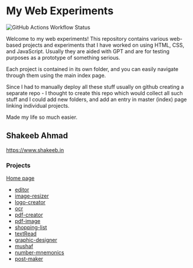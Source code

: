 # My Web Experiments

![GitHub Actions Workflow Status](https://img.shields.io/github/actions/workflow/status/shakesvision/html-experiments/pages%2Fpages-build-deployment?style=for-the-badge&logo=buddy&logoColor=%23F5C400)


Welcome to my web experiments! This repository contains various web-based projects and experiments that I have worked on using HTML, CSS, and JavaScript. Usually they are aided with GPT and are for testing purposes as a prototype of something serious.

Each project is contained in its own folder, and you can easily navigate through them using the main index page.

Since I had to manually deploy all these stuff usually on github creating a separate repo - I thought to create this repo which would collect all such stuff and I could add new folders, and add an entry in master (index) page linking individual projects. 

Made my life so much easier.

## Shakeeb Ahmad
https://www.shakeeb.in

### Projects

[Home page](https://shakesvision.github.io/html-experiments/index.html)
- [editor](https://shakesvision.github.io/html-experiments/editor/index.html)
- [image-resizer](https://shakesvision.github.io/html-experiments/image-resizer/index.html)
- [logo-creator](https://shakesvision.github.io/html-experiments/logo-creator/index.html)
- [ocr](https://shakesvision.github.io/html-experiments/ocr/index.html)
- [pdf-creator](https://shakesvision.github.io/html-experiments/pdf-creator/index.html)
- [pdf-image](https://shakesvision.github.io/html-experiments/pdf-image/index.html)
- [shopping-list](https://shakesvision.github.io/html-experiments/shopping-list/index.html)
- [textRead](https://shakesvision.github.io/html-experiments/textRead/index.html)
- [graphic-designer](https://shakesvision.github.io/html-experiments/graphic-designer/index.html)
- [mushaf](https://shakesvision.github.io/html-experiments/mushaf/index.html)
- [number-mnemonics](https://shakesvision.github.io/html-experiments/number-mnemonics/index.html)
- [post-maker](https://shakesvision.github.io/html-experiments/post-maker/index.html)